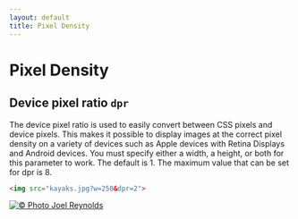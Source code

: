 ```yaml
---
layout: default
title: Pixel Density
---
```


# Pixel Density

## Device pixel ratio `dpr`

The device pixel ratio is used to easily convert between CSS pixels and device pixels. This makes it possible to display images at the correct pixel density on a variety of devices such as Apple devices with Retina Displays and Android devices. You must specify either a width, a height, or both for this parameter to work. The default is 1. The maximum value that can be set for dpr is 8.

~~~ html
<img src="kayaks.jpg?w=250&dpr=2">
~~~

[![© Photo Joel Reynolds](https://glide.herokuapp.com/kayaks.jpg?w=250&dpr=2)](https://glide.herokuapp.com/kayaks.jpg?w=250&dpr=2)
